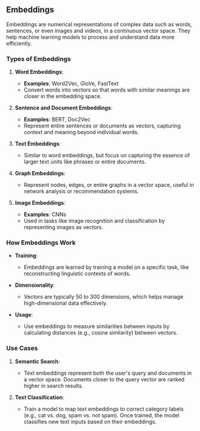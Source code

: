 ## Embeddings

Embeddings are numerical representations of complex data such as words, sentences, or even images and videos, in a continuous vector space. They help machine learning models to process and understand data more efficiently.

### Types of Embeddings

1. **Word Embeddings**:
   - **Examples**: Word2Vec, GloVe, FastText
   - Convert words into vectors so that words with similar meanings are closer in the embedding space.

2. **Sentence and Document Embeddings**:
   - **Examples**: BERT, Doc2Vec
   - Represent entire sentences or documents as vectors, capturing context and meaning beyond individual words.

3. **Text Embeddings**:
   - Similar to word embeddings, but focus on capturing the essence of larger text units like phrases or entire documents.

4. **Graph Embeddings**:
   - Represent nodes, edges, or entire graphs in a vector space, useful in network analysis or recommendation systems.

5. **Image Embeddings**:
   - **Examples**: CNNs
   - Used in tasks like image recognition and classification by representing images as vectors.

### How Embeddings Work

- **Training**:
  - Embeddings are learned by training a model on a specific task, like reconstructing linguistic contexts of words.

- **Dimensionality**:
  - Vectors are typically 50 to 300 dimensions, which helps manage high-dimensional data effectively.

- **Usage**:
  - Use embeddings to measure similarities between inputs by calculating distances (e.g., cosine similarity) between vectors.

### Use Cases

1. **Semantic Search**:
   - Text embeddings represent both the user's query and documents in a vector space. Documents closer to the query vector are ranked higher in search results.

2. **Text Classification**:
   - Train a model to map text embeddings to correct category labels (e.g., cat vs. dog, spam vs. not spam). Once trained, the model classifies new text inputs based on their embeddings.
